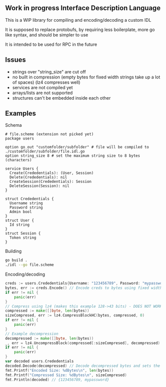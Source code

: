 ## Work in progress Interface Description Language

This is a WIP library for compiling and encoding/decoding a custom IDL

It is supposed to replace protobufs, by requiring less boilerplate, more go like syntax, and should be simpler to use

It is intended to be used for RPC in the future

## Issues

- strings over "string_size" are cut off
- no built in compression (empty bytes for fixed width strings take up a lot of spaces) (lz4 compresses well)
- services are not compiled yet
- arrays/lists are not supported
- structures can't be embedded inside each other

## Examples

Schema

```
# file.scheme (extension not picked yet)
package users

option go_out "customfolder/subfolder" # file will be compiled to ./customfolder/subfolder/file.idl.go
option string_size 8 # set the maximum string size to 8 bytes (characters)

service Users {
  Create(Crededentials): (User, Session)
  Delete(Crededentials): nil
  CreateSession(Crededentials): Session
  DeleteSession(Session): nil
}

struct Crededentials {
  Username string
  Password string
  Admin bool
}
struct User {
  Id string
}
struct Session {
  Token string
}
```

Building
```sh
go build .
./idl --go file.scheme
```

Encoding/decoding

```go
creds := users.Crededentials{Username: "123456789", Password: "mypassword", Admin: true}
bytes, err := creds.Encode() // Encode creds to bytes using fixed width strings and ints
if err != nil {
	panic(err)
}
// Compress using lz4 (makes this example 128->43 bits) - DOES NOT WORK WHEN string_size IS LESS THAN 16
compressed := make([]byte, len(bytes))
sizeCompresed, err := lz4.CompressBlockHC(bytes, compressed, 0)
if err != nil {
	panic(err)
}
// Example decompression
decompressed := make([]byte, len(bytes))
_, err = lz4.UncompressBlock(compressed[:sizeCompresed], decompressed)
if err != nil {
	panic(err)
}
var decoded users.Crededentials
decoded.Decode(decompressed) // Decode decompressed bytes and sets the struct fields
fmt.Printf("Encoded Size: %dBytes\n", len(bytes))
fmt.Printf("Compressed Size: %dBytes\n", sizeCompresed)
fmt.Println(decoded) // {123456789, mypassword}
```

